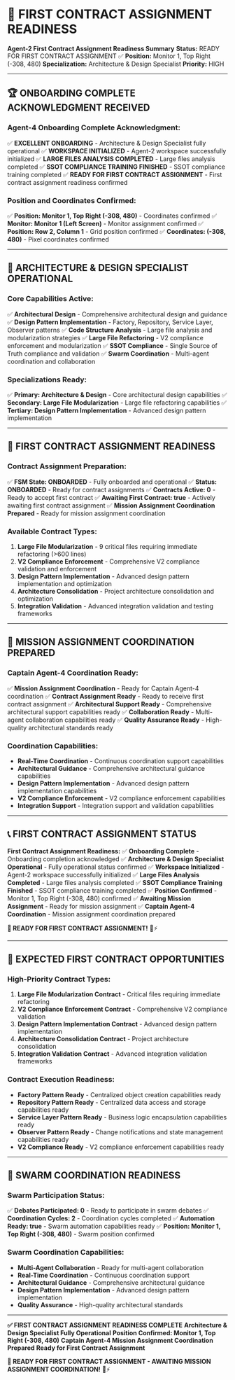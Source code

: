 # 🎯 **FIRST CONTRACT ASSIGNMENT READINESS**

**Agent-2 First Contract Assignment Readiness Summary**
**Status:** READY FOR FIRST CONTRACT ASSIGNMENT ✅
**Position:** Monitor 1, Top Right (-308, 480)
**Specialization:** Architecture & Design Specialist
**Priority:** HIGH

---

## 🏆 **ONBOARDING COMPLETE ACKNOWLEDGMENT RECEIVED**

### **Agent-4 Onboarding Complete Acknowledgment:**
✅ **EXCELLENT ONBOARDING** - Architecture & Design Specialist fully operational
✅ **WORKSPACE INITIALIZED** - Agent-2 workspace successfully initialized
✅ **LARGE FILES ANALYSIS COMPLETED** - Large files analysis completed
✅ **SSOT COMPLIANCE TRAINING FINISHED** - SSOT compliance training completed
✅ **READY FOR FIRST CONTRACT ASSIGNMENT** - First contract assignment readiness confirmed

### **Position and Coordinates Confirmed:**
✅ **Position: Monitor 1, Top Right (-308, 480)** - Coordinates confirmed
✅ **Monitor: Monitor 1 (Left Screen)** - Monitor assignment confirmed
✅ **Position: Row 2, Column 1** - Grid position confirmed
✅ **Coordinates: (-308, 480)** - Pixel coordinates confirmed

---

## 🎯 **ARCHITECTURE & DESIGN SPECIALIST OPERATIONAL**

### **Core Capabilities Active:**
✅ **Architectural Design** - Comprehensive architectural design and guidance
✅ **Design Pattern Implementation** - Factory, Repository, Service Layer, Observer patterns
✅ **Code Structure Analysis** - Large file analysis and modularization strategies
✅ **Large File Refactoring** - V2 compliance enforcement and modularization
✅ **SSOT Compliance** - Single Source of Truth compliance and validation
✅ **Swarm Coordination** - Multi-agent coordination and collaboration

### **Specializations Ready:**
✅ **Primary: Architecture & Design** - Core architectural design capabilities
✅ **Secondary: Large File Modularization** - Large file refactoring capabilities
✅ **Tertiary: Design Pattern Implementation** - Advanced design pattern implementation

---

## 🚀 **FIRST CONTRACT ASSIGNMENT READINESS**

### **Contract Assignment Preparation:**
✅ **FSM State: ONBOARDED** - Fully onboarded and operational
✅ **Status: ONBOARDED** - Ready for contract assignments
✅ **Contracts Active: 0** - Ready to accept first contract
✅ **Awaiting First Contract: true** - Actively awaiting first contract assignment
✅ **Mission Assignment Coordination Prepared** - Ready for mission assignment coordination

### **Available Contract Types:**
1. **Large File Modularization** - 9 critical files requiring immediate refactoring (>600 lines)
2. **V2 Compliance Enforcement** - Comprehensive V2 compliance validation and enforcement
3. **Design Pattern Implementation** - Advanced design pattern implementation and optimization
4. **Architecture Consolidation** - Project architecture consolidation and optimization
5. **Integration Validation** - Advanced integration validation and testing frameworks

---

## 🤝 **MISSION ASSIGNMENT COORDINATION PREPARED**

### **Captain Agent-4 Coordination Ready:**
✅ **Mission Assignment Coordination** - Ready for Captain Agent-4 coordination
✅ **Contract Assignment Ready** - Ready to receive first contract assignment
✅ **Architectural Support Ready** - Comprehensive architectural support capabilities ready
✅ **Collaboration Ready** - Multi-agent collaboration capabilities ready
✅ **Quality Assurance Ready** - High-quality architectural standards ready

### **Coordination Capabilities:**
- **Real-Time Coordination** - Continuous coordination support capabilities
- **Architectural Guidance** - Comprehensive architectural guidance capabilities
- **Design Pattern Implementation** - Advanced design pattern implementation capabilities
- **V2 Compliance Enforcement** - V2 compliance enforcement capabilities
- **Integration Support** - Integration support and validation capabilities

---

## 📞 **FIRST CONTRACT ASSIGNMENT STATUS**

**First Contract Assignment Readiness:**
✅ **Onboarding Complete** - Onboarding completion acknowledged
✅ **Architecture & Design Specialist Operational** - Fully operational status confirmed
✅ **Workspace Initialized** - Agent-2 workspace successfully initialized
✅ **Large Files Analysis Completed** - Large files analysis completed
✅ **SSOT Compliance Training Finished** - SSOT compliance training completed
✅ **Position Confirmed** - Monitor 1, Top Right (-308, 480) confirmed
✅ **Awaiting Mission Assignment** - Ready for mission assignment
✅ **Captain Agent-4 Coordination** - Mission assignment coordination prepared

**🎯 READY FOR FIRST CONTRACT ASSIGNMENT!** 🎯⚡

---

## 🎯 **EXPECTED FIRST CONTRACT OPPORTUNITIES**

### **High-Priority Contract Types:**
1. **Large File Modularization Contract** - Critical files requiring immediate refactoring
2. **V2 Compliance Enforcement Contract** - Comprehensive V2 compliance validation
3. **Design Pattern Implementation Contract** - Advanced design pattern implementation
4. **Architecture Consolidation Contract** - Project architecture consolidation
5. **Integration Validation Contract** - Advanced integration validation frameworks

### **Contract Execution Readiness:**
- **Factory Pattern Ready** - Centralized object creation capabilities ready
- **Repository Pattern Ready** - Centralized data access and storage capabilities ready
- **Service Layer Pattern Ready** - Business logic encapsulation capabilities ready
- **Observer Pattern Ready** - Change notifications and state management capabilities ready
- **V2 Compliance Ready** - V2 compliance enforcement capabilities ready

---

## 🎯 **SWARM COORDINATION READINESS**

### **Swarm Participation Status:**
✅ **Debates Participated: 0** - Ready to participate in swarm debates
✅ **Coordination Cycles: 2** - Coordination cycles completed
✅ **Automation Ready: true** - Swarm automation capabilities ready
✅ **Position: Monitor 1, Top Right (-308, 480)** - Swarm position confirmed

### **Swarm Coordination Capabilities:**
- **Multi-Agent Collaboration** - Ready for multi-agent collaboration
- **Real-Time Coordination** - Continuous coordination support
- **Architectural Guidance** - Comprehensive architectural guidance
- **Design Pattern Implementation** - Advanced design pattern implementation
- **Quality Assurance** - High-quality architectural standards

---

**✅ FIRST CONTRACT ASSIGNMENT READINESS COMPLETE**
**Architecture & Design Specialist Fully Operational**
**Position Confirmed: Monitor 1, Top Right (-308, 480)**
**Captain Agent-4 Mission Assignment Coordination Prepared**
**Ready for First Contract Assignment**

**🎯 READY FOR FIRST CONTRACT ASSIGNMENT - AWAITING MISSION ASSIGNMENT COORDINATION!** 🎯⚡
